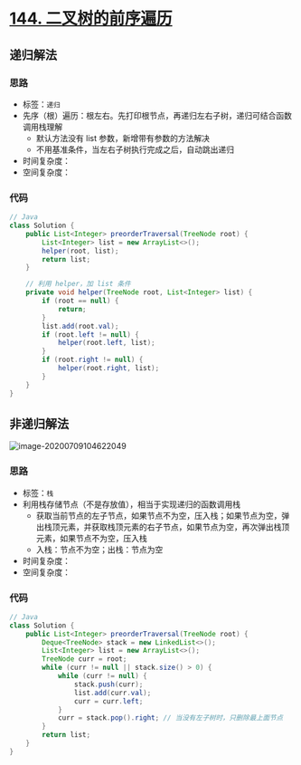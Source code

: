 # [144. 二叉树的前序遍历](https://leetcode-cn.com/problems/binary-tree-preorder-traversal/)

## 递归解法

### 思路

- 标签：`递归`
- 先序（根）遍历：根左右。先打印根节点，再递归左右子树，递归可结合函数调用栈理解
  - 默认方法没有 list 参数，新增带有参数的方法解决
  - 不用基准条件，当左右子树执行完成之后，自动跳出递归
- 时间复杂度：
- 空间复杂度：

### 代码

```Java
// Java
class Solution {
    public List<Integer> preorderTraversal(TreeNode root) {
        List<Integer> list = new ArrayList<>();
        helper(root, list);
        return list;
    }

    // 利用 helper，加 list 条件
    private void helper(TreeNode root, List<Integer> list) {
        if (root == null) {
            return;
        }
        list.add(root.val);
        if (root.left != null) {
            helper(root.left, list);
        }
        if (root.right != null) {
            helper(root.right, list);
        }
    }
}
```

## 非递归解法

<!--[image-20191215085413300](https://deppwang.oss-cn-beijing.aliyuncs.com/blog/2019-12-22-020725.jpg)-->

![image-20200709104622049](https://deppwang.oss-cn-beijing.aliyuncs.com/blog/2020-07-09-024622.png)

### 思路

- 标签：`栈`
- 利用栈存储节点（不是存放值），相当于实现递归的函数调用栈
  - 获取当前节点的左子节点，如果节点不为空，压入栈；如果节点为空，弹出栈顶元素，并获取栈顶元素的右子节点，如果节点为空，再次弹出栈顶元素，如果节点不为空，压入栈
  - 入栈：节点不为空；出栈：节点为空
- 时间复杂度：
- 空间复杂度：

### 代码

```Java
// Java
class Solution {
    public List<Integer> preorderTraversal(TreeNode root) {
        Deque<TreeNode> stack = new LinkedList<>();
        List<Integer> list = new ArrayList<>();
        TreeNode curr = root;
        while (curr != null || stack.size() > 0) {
            while (curr != null) {
                stack.push(curr);
                list.add(curr.val);
                curr = curr.left;
            }
            curr = stack.pop().right; // 当没有左子树时，只删除最上面节点
        }
        return list;
    }
}
```

